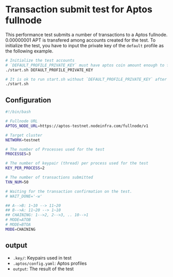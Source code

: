 # Transaction submit test for Aptos fullnode

This performance test submits a number of transactions to a Aptos fullnode.
0.00000001 APT is transfered among accounts created for the test.
To initialize the test, you have to input the private key of the `default` profile as the following example.

```bash
# Initialize the test accounts
# `DEFAULT_PROFILE_PRIVATE_KEY` must have aptos coin amount enough to fund to the test accounts.
./start.sh DEFAULT_PROFILE_PRIVATE_KEY

# It is ok to run start.sh without `DEFAULT_PROFILE_PRIVATE_KEY` after the default account profile are initialized.
./start.sh
```

## Configuration

```bash
#!/bin/bash

# Fullnode URL
APTOS_NODE_URL=https://aptos-testnet.nodeinfra.com/fullnode/v1

# Target cluster
NETWORK=testnet

# The number of Processes used for the test
PROCESSES=3

# The number of keypair (thread) per process used for the test
KEY_PER_PROCESS=2

# The number of transactions submitted
TXN_NUM=50

# Waiting for the transaction confirmation on the test.
# WAIT_DONE='-w'

## A-->B: 1~10 --> 11~20
## B-->A: 11~20 --> 1~10
## CHAINING: 1-->2, 2-->3, .. 10-->1
# MODE=ATOB
# MODE=BTOA
MODE=CHAINING

```

## output

- `.key/`: Keypairs used in test
- `.aptos/config.yaml`: Aptos profiles
- `output`: The result of the test
